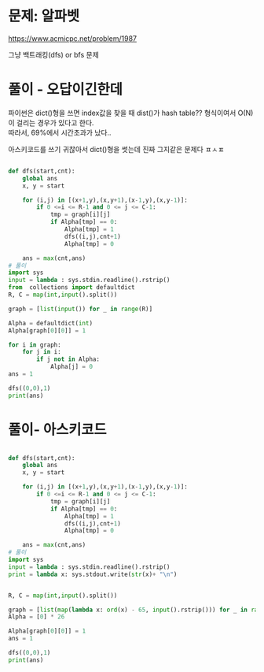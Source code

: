 # 문제: 알파벳
https://www.acmicpc.net/problem/1987

그냥 백트래킹(dfs) or bfs 문제
# 풀이 - 오답이긴한데

파이썬은 dict()형을 쓰면 index값을 찾을 때 dist()가 hash table?? 형식이여서 O(N)이 걸리는 경우가 있다고 한다.  
따라서, 69%에서 시간초과가 났다.. 

아스키코드를 쓰기 귀찮아서 dict()형을 썻는데 진짜 그지같은 문제다 ㅍㅅㅍ

``` python

def dfs(start,cnt):
    global ans
    x, y = start

    for (i,j) in [(x+1,y),(x,y+1),(x-1,y),(x,y-1)]:
        if 0 <=i <= R-1 and 0 <= j <= C-1:
            tmp = graph[i][j]
            if Alpha[tmp] == 0:
                Alpha[tmp] = 1
                dfs((i,j),cnt+1)
                Alpha[tmp] = 0

    ans = max(cnt,ans)
# 풀이
import sys
input = lambda : sys.stdin.readline().rstrip()
from  collections import defaultdict
R, C = map(int,input().split())

graph = [list(input()) for _ in range(R)]

Alpha = defaultdict(int)
Alpha[graph[0][0]] = 1

for i in graph:
    for j in i:
        if j not in Alpha:
            Alpha[j] = 0
ans = 1

dfs((0,0),1)
print(ans)
```
# 풀이- 아스키코드
``` python

def dfs(start,cnt):
    global ans
    x, y = start

    for (i,j) in [(x+1,y),(x,y+1),(x-1,y),(x,y-1)]:
        if 0 <=i <= R-1 and 0 <= j <= C-1:
            tmp = graph[i][j]
            if Alpha[tmp] == 0:
                Alpha[tmp] = 1
                dfs((i,j),cnt+1)
                Alpha[tmp] = 0

    ans = max(cnt,ans)
# 풀이
import sys
input = lambda : sys.stdin.readline().rstrip()
print = lambda x: sys.stdout.write(str(x)+ "\n")


R, C = map(int,input().split())

graph = [list(map(lambda x: ord(x) - 65, input().rstrip())) for _ in range(R)]
Alpha = [0] * 26

Alpha[graph[0][0]] = 1
ans = 1

dfs((0,0),1)
print(ans)
```
